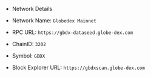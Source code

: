 - Network Details

- Network Name: `Globedex Mainnet`
- RPC URL: `https://gbdx-dataseed.globe-dex.com`
- ChainID: `3202`
- Symbol: `GBDX`
- Block Explorer URL: `https://gbdxscan.globe-dex.com`
